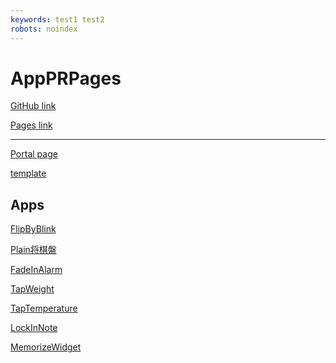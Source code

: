 ```yaml
---
keywords: test1 test2 
robots: noindex
---
```


AppPRPages
===========
[GitHub link](https://github.com/zwamr6aln/AppPRPages)

[Pages link](https://資料.仮.com)

* * *

[Portal page](portal)

[template](template)

Apps
-------------
[FlipByBlink](FlipByBlink)

[Plain将棋盤](Plain将棋盤)

[FadeInAlarm](FadeInAlarm)

[TapWeight](TapWeight)

[TapTemperature](TapTemperature)

[LockInNote](LockInNote)

[MemorizeWidget](MemorizeWidget)
